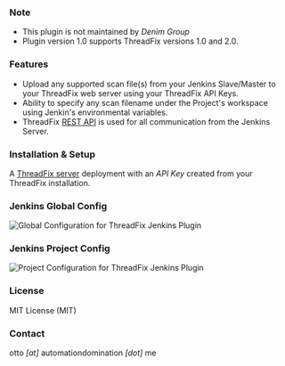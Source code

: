 ### Note ###
- This plugin is not maintained by *Denim Group*
- Plugin version 1.0 supports ThreadFix versions 1.0 and 2.0. 

### Features ###
- Upload any supported scan file(s) from your Jenkins Slave/Master to your ThreadFix web server using your ThreadFix API Keys.
- Ability to specify any scan filename under the Project's workspace using Jenkin's environmental variables.
- ThreadFix [REST API](https://github.com/denimgroup/threadfix/wiki/Threadfix-REST-Interface) is used for all communication from the Jenkins Server.

### Installation & Setup ###
A [ThreadFix server](http://www.threadfix.org/download/) deployment with an *API Key* created from your ThreadFix installation.

### Jenkins Global Config ###
![Global Configuration for ThreadFix Jenkins Plugin](https://raw.githubusercontent.com/automationdomination/threadfix-plugin/master/images/ThreadFixJenkinsGlobalConfig.png)

### Jenkins Project Config ###
![Project Configuration for ThreadFix Jenkins Plugin](https://raw.githubusercontent.com/automationdomination/threadfix-plugin/master/images/ThreadFixJenkinsProjectConfig.png)

### License ###
MIT License (MIT)

### Contact ###
otto _[at]_ automationdomination _[dot]_ me
